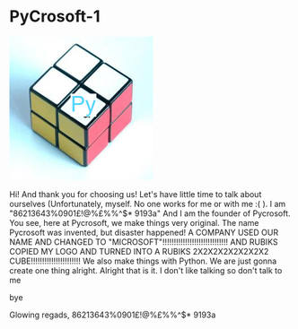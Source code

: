 # PyCrosoft-1

![PyCrosoft Logo](./Pycrosoft.png)

Hi! And thank you for choosing us! Let's have little time to talk about ourselves (Unfortunately, myself. No one works for me or with me :( ). I am "86213643%0901£$!$@%£%%^$* 9193a" And I am the founder of Pycrosoft. You see, here at Pycrosoft, we make things very original. The name Pycrosoft was invented, but disaster happened! A COMPANY USED OUR NAME AND CHANGED TO "MICROSOFT"!!!!!!!!!!!!!!!!!!!!!!!!!!!!! AND RUBIKS COPIED MY LOGO AND TURNED INTO A RUBIKS 2X2X2X2X2X2X2X2 CUBE!!!!!!!!!!!!!!!!!!!!!! We also make things with Python. We are just gonna create one thing alright. Alright that is it. I don't like talking so don't talk to me

bye

Glowing regads,
86213643%0901£$!$@%£%%^$* 9193a
